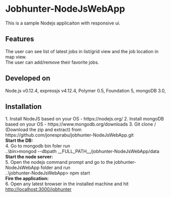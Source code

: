 # Jobhunter-NodeJsWebApp

This is a sample Nodejs applicaiton with responsive ui.

<h2>Features</h2>
The user can see list of latest jobs in list/grid view and the job location in map view. <br>
The user can add/remove their favorite jobs. 

<h2>Developed on</h2>
Node.js v0.12.4, expressjs v4.12.4, Polymer 0.5, Foundation 5, mongoDB 3.0, 

<h2>Installation</h2>
1. Install NodeJS based on your OS - https://nodejs.org/
2. Install mongoDB based on your OS - https://www.mongodb.org/downloads
3. Git clone / (Download the zip and extract) from https://github.com/jonesprabu/jobhunter-NodeJsWebApp.git
<br><b>Start the DB:</b><br>
4. Go to mongodb bin foler run<br>
&#09;&#09; ..\bin>mongod --dbpath __FULL_PATH__/jobhunter-NodeJsWebApp/data
<br><b>Start the node server:</b><br>
5. Open the nodejs command prompt and go to the jobhunter-NodeJsWebApp folder and run<br>
&#09;&#09; ..\jobhunter-NodeJsWebApp> npm start
<br><b>Fire the application:</b><br>
6. Open any latest browser in the installed machine and hit <br>
&#09;&#09;  <a href="http://localhost:3000/jobhunter">http://localhost:3000/jobhunter</a>


